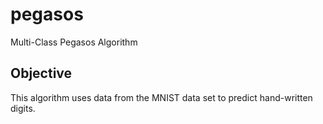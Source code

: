 # pegasos
Multi-Class Pegasos Algorithm

## Objective
This algorithm uses data from the MNIST data set to predict hand-written digits. 
